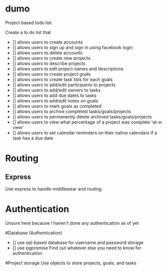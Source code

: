 # dumo
Project based todo list

Create a to do list that
- [] allows users to create accounts
- [] allows users to sign up and sign in using facebook login
- [] allows users to delete accounts
- [] allows users to create new projects
- [] allows users to describe projects
- [] allows users to edit project names and descriptions
- [] allows users to create project goals
- [] allows users to create task lists for each goals
- [] allows users to add/edit participants to projects
- [] allows users to add/edit owners to tasks
- [] allows users to add due dates to tasks
- [] allows users to add/edit notes on goals
- [] allows users to mark goals as completed
- [] allows users to archive completed tasks/goals/projects
- [] allows users to permanently delete archived tasks/goals/projects
- [] allows users to view what percentage of a project was complete 'at-a-view'
- [] allows users to set calendar reminders on their native calendars if a task has a due date


# Routing
## Express
Use express to handle middlewear and routing

# Authentication
Unsure here because I haven't done any authentication as of yet

#Database (Authentication)
- [] use sql-based database for username and password storage
- [] use pgpromise
Find out whatever else you need to know for authentication

#Project storage
Use objects to store projects, goals, and tasks
